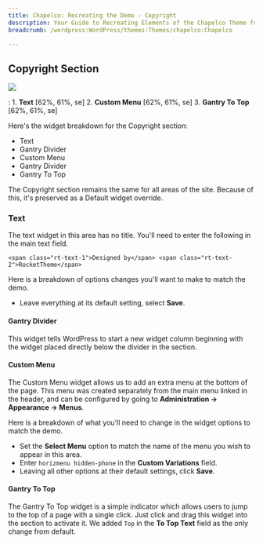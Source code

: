 ```yaml
---
title: Chapelco: Recreating the Demo - Copyright
description: Your Guide to Recreating Elements of the Chapelco Theme for WordPress
breadcrumb: /wordpress:WordPress/themes:Themes/chapelco:Chapelco

---
```


Copyright Section
-----
![][copyright]

:   1. **Text** [62%, 61%, se]
	2. **Custom Menu** [62%, 61%, se]
	3. **Gantry To Top** [62%, 61%, se]

Here's the widget breakdown for the Copyright section:

* Text
* Gantry Divider
* Custom Menu
* Gantry Divider
* Gantry To Top

The Copyright section remains the same for all areas of the site. Because of this, it's preserved as a Default widget override.

### Text
The text widget in this area has no title. You'll need to enter the following in the main text field.

~~~
<span class="rt-text-1">Designed by</span> <span class="rt-text-2">RocketTheme</span>
~~~

Here is a breakdown of options changes you'll want to make to match the demo.

* Leave everything at its default setting, select **Save**.

#### Gantry Divider
This widget tells WordPress to start a new widget column beginning with the widget placed directly below the divider in the section.

#### Custom Menu
The Custom Menu widget allows us to add an extra menu at the bottom of the page. This menu was created separately from the main menu linked in the header, and can be configured by going to **Administration -> Appearance -> Menus**.

Here is a breakdown of what you'll need to change in the widget options to match the demo.

* Set the **Select Menu** option to match the name of the menu you wish to appear in this area.
* Enter `horizmenu hidden-phone` in the **Custom Variations** field.
* Leaving all other options at their default settings, click **Save**.

#### Gantry To Top
The Gantry To Top widget is a simple indicator which allows users to jump to the top of a page with a single click. Just click and drag this widget into the section to activate it. We added `Top` in the **To Top Text** field as the only change from default.

[copyright]: assets/demo_10.jpeg